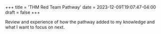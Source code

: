 +++
title = 'THM Red Team Pathway'
date = 2023-12-09T19:07:47-04:00
draft = false
+++

Review and experience of how the pathway added to my knowledge and what I want to focus on next.